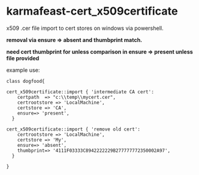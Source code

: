 # karmafeast-cert_x509certificate

x509 .cer file import to cert stores on windows via powershell.  

**removal via ensure => absent and thumbprint match.**  

**need cert thumbprint for unless comparison in ensure => present unless file provided**

example use:
    
    class dogfood{
    
    cert_x509certificate::import { 'intermediate CA cert':
    	certpath  => "c:\\temp\\mycert.cer",
    	certrootstore => 'LocalMachine',
    	certstore => 'CA',
    	ensure=> 'present',
      }
    
    cert_x509certificate::import { 'remove old cert':
    	certrootstore => 'LocalMachine',
    	certstore => 'My',
    	ensure=> 'absent',
    	thumbprint=> '4111F03333C8942222229B277777772350002A97',
      }
    
    }
